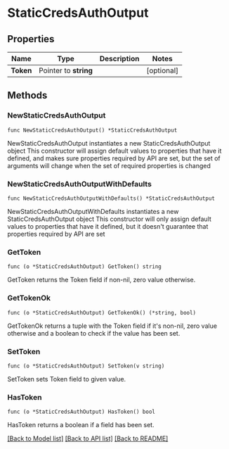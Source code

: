 # StaticCredsAuthOutput

## Properties

Name | Type | Description | Notes
------------ | ------------- | ------------- | -------------
**Token** | Pointer to **string** |  | [optional] 

## Methods

### NewStaticCredsAuthOutput

`func NewStaticCredsAuthOutput() *StaticCredsAuthOutput`

NewStaticCredsAuthOutput instantiates a new StaticCredsAuthOutput object
This constructor will assign default values to properties that have it defined,
and makes sure properties required by API are set, but the set of arguments
will change when the set of required properties is changed

### NewStaticCredsAuthOutputWithDefaults

`func NewStaticCredsAuthOutputWithDefaults() *StaticCredsAuthOutput`

NewStaticCredsAuthOutputWithDefaults instantiates a new StaticCredsAuthOutput object
This constructor will only assign default values to properties that have it defined,
but it doesn't guarantee that properties required by API are set

### GetToken

`func (o *StaticCredsAuthOutput) GetToken() string`

GetToken returns the Token field if non-nil, zero value otherwise.

### GetTokenOk

`func (o *StaticCredsAuthOutput) GetTokenOk() (*string, bool)`

GetTokenOk returns a tuple with the Token field if it's non-nil, zero value otherwise
and a boolean to check if the value has been set.

### SetToken

`func (o *StaticCredsAuthOutput) SetToken(v string)`

SetToken sets Token field to given value.

### HasToken

`func (o *StaticCredsAuthOutput) HasToken() bool`

HasToken returns a boolean if a field has been set.


[[Back to Model list]](../README.md#documentation-for-models) [[Back to API list]](../README.md#documentation-for-api-endpoints) [[Back to README]](../README.md)


